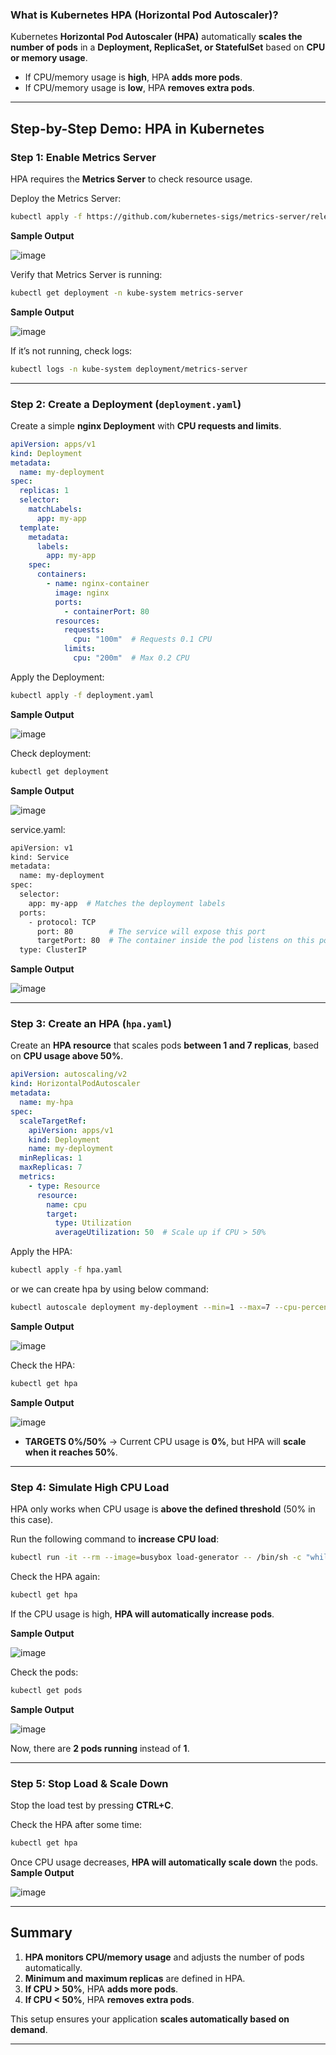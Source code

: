 ### **What is Kubernetes HPA (Horizontal Pod Autoscaler)?**  

Kubernetes **Horizontal Pod Autoscaler (HPA)** automatically **scales the number of pods** in a **Deployment, ReplicaSet, or StatefulSet** based on **CPU or memory usage**.  

- If CPU/memory usage is **high**, HPA **adds more pods**.  
- If CPU/memory usage is **low**, HPA **removes extra pods**.  

---

## **Step-by-Step Demo: HPA in Kubernetes**
### **Step 1: Enable Metrics Server**  
HPA requires the **Metrics Server** to check resource usage.  

Deploy the Metrics Server:  
```sh
kubectl apply -f https://github.com/kubernetes-sigs/metrics-server/releases/latest/download/components.yaml
```
**Sample Output**

![image](https://github.com/user-attachments/assets/fafd6cf1-b968-4517-b997-9ec3fbb12018)

Verify that Metrics Server is running:
```sh
kubectl get deployment -n kube-system metrics-server
```
**Sample Output**

![image](https://github.com/user-attachments/assets/01f712fc-ca24-4f7f-92b8-c868a5f611b0)

If it’s not running, check logs:
```sh
kubectl logs -n kube-system deployment/metrics-server
```

---

### **Step 2: Create a Deployment (`deployment.yaml`)**
Create a simple **nginx Deployment** with **CPU requests and limits**.

```yaml
apiVersion: apps/v1
kind: Deployment
metadata:
  name: my-deployment
spec:
  replicas: 1
  selector:
    matchLabels:
      app: my-app
  template:
    metadata:
      labels:
        app: my-app
    spec:
      containers:
        - name: nginx-container
          image: nginx
          ports:
            - containerPort: 80
          resources:
            requests:
              cpu: "100m"  # Requests 0.1 CPU
            limits:
              cpu: "200m"  # Max 0.2 CPU
```
Apply the Deployment:
```sh
kubectl apply -f deployment.yaml
```
**Sample Output**

![image](https://github.com/user-attachments/assets/9b8c2825-bd50-4ac1-be01-ddbc879f5063)

Check deployment:
```sh
kubectl get deployment
```
**Sample Output**

![image](https://github.com/user-attachments/assets/72f8ff8e-bbf1-421d-8915-a9f5cd29fb23)

service.yaml:
```sh
apiVersion: v1
kind: Service
metadata:
  name: my-deployment
spec:
  selector:
    app: my-app  # Matches the deployment labels
  ports:
    - protocol: TCP
      port: 80        # The service will expose this port
      targetPort: 80  # The container inside the pod listens on this port
  type: ClusterIP
```
**Sample Output**

![image](https://github.com/user-attachments/assets/79354ff7-f50d-4a75-9c1c-8e05889cc5fa)

---

### **Step 3: Create an HPA (`hpa.yaml`)**
Create an **HPA resource** that scales pods **between 1 and 7 replicas**, based on **CPU usage above 50%**.

```yaml
apiVersion: autoscaling/v2
kind: HorizontalPodAutoscaler
metadata:
  name: my-hpa
spec:
  scaleTargetRef:
    apiVersion: apps/v1
    kind: Deployment
    name: my-deployment
  minReplicas: 1
  maxReplicas: 7
  metrics:
    - type: Resource
      resource:
        name: cpu
        target:
          type: Utilization
          averageUtilization: 50  # Scale up if CPU > 50%
```
Apply the HPA:
```sh
kubectl apply -f hpa.yaml
```
or we can create hpa by using below command:
```sh
kubectl autoscale deployment my-deployment --min=1 --max=7 --cpu-percent=50
```
**Sample Output**

![image](https://github.com/user-attachments/assets/9a6bfb00-8a51-4c67-aa53-c90abe3376a1)

Check the HPA:
```sh
kubectl get hpa
```
**Sample Output**

![image](https://github.com/user-attachments/assets/cf854e34-e3e0-436e-b15b-40b1ab1cde3c)

- **TARGETS 0%/50%** → Current CPU usage is **0%**, but HPA will **scale when it reaches 50%**.

---

### **Step 4: Simulate High CPU Load**
HPA only works when CPU usage is **above the defined threshold** (50% in this case).  

Run the following command to **increase CPU load**:
```sh
kubectl run -it --rm --image=busybox load-generator -- /bin/sh -c "while true; do wget -qO- http://my-deployment.default.svc.cluster.local; done"
```
Check the HPA again:
```sh
kubectl get hpa
```
If the CPU usage is high, **HPA will automatically increase pods**.

**Sample Output**

![image](https://github.com/user-attachments/assets/527a7bb5-1674-4453-b51e-77c7406183b7)

Check the pods:
```sh
kubectl get pods
```
**Sample Output**

![image](https://github.com/user-attachments/assets/544a03ee-5898-480a-a1f8-1da274f2528f)

Now, there are **2 pods running** instead of **1**.

---

### **Step 5: Stop Load & Scale Down**
Stop the load test by pressing **CTRL+C**.

Check the HPA after some time:
```sh
kubectl get hpa
```
Once CPU usage decreases, **HPA will automatically scale down** the pods.
**Sample Output**

![image](https://github.com/user-attachments/assets/d3b655f6-e3b6-4ba6-8d2c-d282518f12f0)

---

## **Summary**
1. **HPA monitors CPU/memory usage** and adjusts the number of pods automatically.
2. **Minimum and maximum replicas** are defined in HPA.
3. **If CPU > 50%**, HPA **adds more pods**.
4. **If CPU < 50%**, HPA **removes extra pods**.

This setup ensures your application **scales automatically based on demand**.

---
